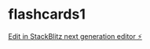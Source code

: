 # flashcards1

[Edit in StackBlitz next generation editor ⚡️](https://stackblitz.com/~/github.com/graysoncooper/flashcards1)